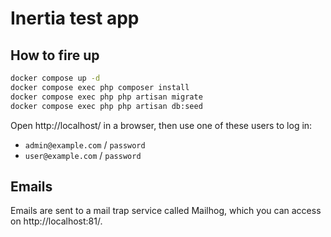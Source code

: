 # Inertia test app

## How to fire up

```bash
docker compose up -d
docker compose exec php composer install
docker compose exec php php artisan migrate
docker compose exec php php artisan db:seed
```

Open http://localhost/ in a browser, then use one of these users to log in:

* `admin@example.com` / `password`
* `user@example.com` / `password`

## Emails

Emails are sent to a mail trap service called Mailhog, which you can access on http://localhost:81/.
